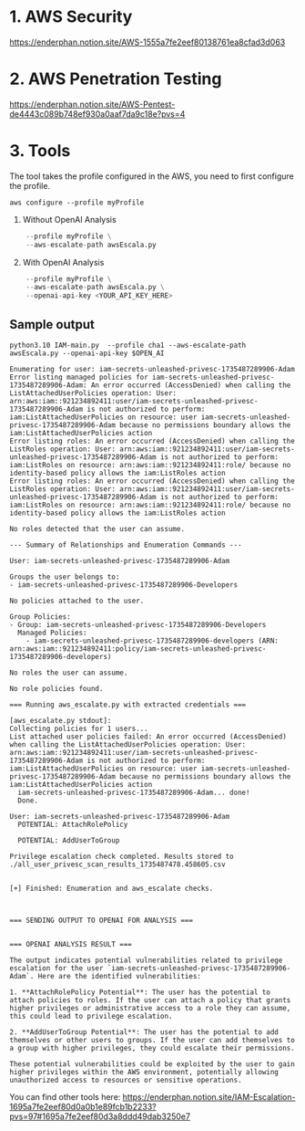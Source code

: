 # 1. AWS Security
https://enderphan.notion.site/AWS-1555a7fe2eef80138761ea8cfad3d063

# 2. AWS Penetration Testing
https://enderphan.notion.site/AWS-Pentest-de4443c089b748ef930a0aaf7da9c18e?pvs=4

# 3. Tools

The tool takes the profile configured in the AWS, you need to first configure the profile.

```aws configure --profile myProfile```

1. Without OpenAI Analysis

```./IAM-main.py \
    --profile myProfile \
    --aws-escalate-path awsEscala.py
```

2. With OpenAI Analysis

```./IAM-main.py \
    --profile myProfile \
    --aws-escalate-path awsEscala.py \
    --openai-api-key <YOUR_API_KEY_HERE>
```

## Sample output

```
python3.10 IAM-main.py  --profile cha1 --aws-escalate-path awsEscala.py --openai-api-key $OPEN_AI

Enumerating for user: iam-secrets-unleashed-privesc-1735487289906-Adam
Error listing managed policies for iam-secrets-unleashed-privesc-1735487289906-Adam: An error occurred (AccessDenied) when calling the ListAttachedUserPolicies operation: User: arn:aws:iam::921234892411:user/iam-secrets-unleashed-privesc-1735487289906-Adam is not authorized to perform: iam:ListAttachedUserPolicies on resource: user iam-secrets-unleashed-privesc-1735487289906-Adam because no permissions boundary allows the iam:ListAttachedUserPolicies action
Error listing roles: An error occurred (AccessDenied) when calling the ListRoles operation: User: arn:aws:iam::921234892411:user/iam-secrets-unleashed-privesc-1735487289906-Adam is not authorized to perform: iam:ListRoles on resource: arn:aws:iam::921234892411:role/ because no identity-based policy allows the iam:ListRoles action
Error listing roles: An error occurred (AccessDenied) when calling the ListRoles operation: User: arn:aws:iam::921234892411:user/iam-secrets-unleashed-privesc-1735487289906-Adam is not authorized to perform: iam:ListRoles on resource: arn:aws:iam::921234892411:role/ because no identity-based policy allows the iam:ListRoles action

No roles detected that the user can assume.

--- Summary of Relationships and Enumeration Commands ---

User: iam-secrets-unleashed-privesc-1735487289906-Adam

Groups the user belongs to:
- iam-secrets-unleashed-privesc-1735487289906-Developers

No policies attached to the user.

Group Policies:
- Group: iam-secrets-unleashed-privesc-1735487289906-Developers
  Managed Policies:
    - iam-secrets-unleashed-privesc-1735487289906-developers (ARN: arn:aws:iam::921234892411:policy/iam-secrets-unleashed-privesc-1735487289906-developers)

No roles the user can assume.

No role policies found.

=== Running aws_escalate.py with extracted credentials ===

[aws_escalate.py stdout]:
Collecting policies for 1 users...
List attached user policies failed: An error occurred (AccessDenied) when calling the ListAttachedUserPolicies operation: User: arn:aws:iam::921234892411:user/iam-secrets-unleashed-privesc-1735487289906-Adam is not authorized to perform: iam:ListAttachedUserPolicies on resource: user iam-secrets-unleashed-privesc-1735487289906-Adam because no permissions boundary allows the iam:ListAttachedUserPolicies action
  iam-secrets-unleashed-privesc-1735487289906-Adam... done!
  Done.

User: iam-secrets-unleashed-privesc-1735487289906-Adam
  POTENTIAL: AttachRolePolicy

  POTENTIAL: AddUserToGroup

Privilege escalation check completed. Results stored to ./all_user_privesc_scan_results_1735487478.458605.csv


[+] Finished: Enumeration and aws_escalate checks.



=== SENDING OUTPUT TO OPENAI FOR ANALYSIS ===


=== OPENAI ANALYSIS RESULT ===

The output indicates potential vulnerabilities related to privilege escalation for the user `iam-secrets-unleashed-privesc-1735487289906-Adam`. Here are the identified vulnerabilities:

1. **AttachRolePolicy Potential**: The user has the potential to attach policies to roles. If the user can attach a policy that grants higher privileges or administrative access to a role they can assume, this could lead to privilege escalation.

2. **AddUserToGroup Potential**: The user has the potential to add themselves or other users to groups. If the user can add themselves to a group with higher privileges, they could escalate their permissions.

These potential vulnerabilities could be exploited by the user to gain higher privileges within the AWS environment, potentially allowing unauthorized access to resources or sensitive operations.
```

You can find other tools here: https://enderphan.notion.site/IAM-Escalation-1695a7fe2eef80d0a0b1e89fcb1b2233?pvs=97#1695a7fe2eef80d3a8ddd49dab3250e7
